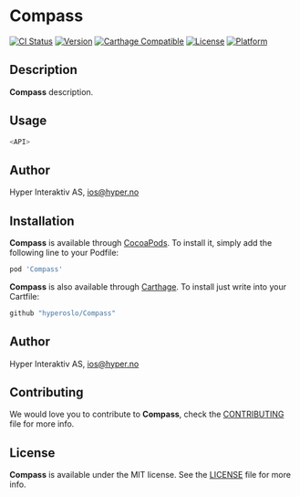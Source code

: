 # Compass

[![CI Status](http://img.shields.io/travis/hyperoslo/Compass.svg?style=flat)](https://travis-ci.org/hyperoslo/Compass)
[![Version](https://img.shields.io/cocoapods/v/Compass.svg?style=flat)](http://cocoadocs.org/docsets/Compass)
[![Carthage Compatible](https://img.shields.io/badge/Carthage-compatible-4BC51D.svg?style=flat)](https://github.com/Carthage/Carthage)
[![License](https://img.shields.io/cocoapods/l/Compass.svg?style=flat)](http://cocoadocs.org/docsets/Compass)
[![Platform](https://img.shields.io/cocoapods/p/Compass.svg?style=flat)](http://cocoadocs.org/docsets/Compass)

## Description

**Compass** description.

## Usage

```swift
<API>
```

## Author

Hyper Interaktiv AS, ios@hyper.no

## Installation

**Compass** is available through [CocoaPods](http://cocoapods.org). To install
it, simply add the following line to your Podfile:

```ruby
pod 'Compass'
```

**Compass** is also available through [Carthage](https://github.com/Carthage/Carthage).
To install just write into your Cartfile:

```ruby
github "hyperoslo/Compass"
```

## Author

Hyper Interaktiv AS, ios@hyper.no

## Contributing

We would love you to contribute to **Compass**, check the [CONTRIBUTING](https://github.com/hyperoslo/Compass/blob/master/CONTRIBUTING.md) file for more info.

## License

**Compass** is available under the MIT license. See the [LICENSE](https://github.com/hyperoslo/Compass/blob/master/LICENSE.md) file for more info.
